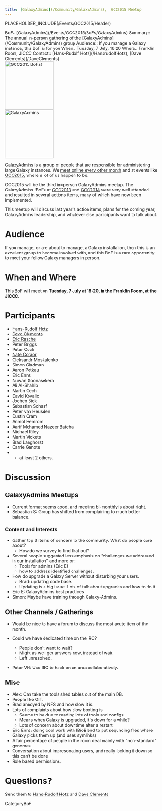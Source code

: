 ```yaml
---
title: [GalaxyAdmins](/Community/GalaxyAdmins),  GCC2015 Meetup
---
```

PLACEHOLDER_INCLUDE(/Events/GCC2015/Header)



<div class='dictbox'>
 BoF:: [GalaxyAdmins](/Events/GCC2015/BoFs/GalaxyAdmins)
 Summary:: The annual in-person gathering of the [GalaxyAdmins](/Community/GalaxyAdmins) group
 Audience:: If you manage a Galaxy instance, this BoF is for you 
 When:: Tuesday, 7 July, 18:20
 Where:: Franklin Room, JICCC
 Contact:: [Hans-Rudolf Hotz](/HansrudolfHotz), [Dave Clements](/DaveClements)
</div>

<div class='left'><a href='/Events/GCC2015/BoFs'><img src='/Images/Logos/GCC2015BoFs300.png' alt='GCC2015 BoFs!' width="160" /></a>
<br />
<a href='/Community/GalaxyAdmins'><img src='/Images/Logos/GalaxyAdmins.png' alt='GalaxyAdmins' width="160" /></a></div>

[GalaxyAdmins](/Community/GalaxyAdmins) is a group of people that are responsible for administering large Galaxy instances.  We [meet online every other month](/Community/GalaxyAdmins/Meetups) and at events like [GCC2015](http://gcc2015.tsl.ac.uk/), where a lot of us happen to be.

GCC2015 will be the third in=person GalaxyAdmins meetup.  The GalaxyAdmins !BoFs at [GCC2013](/Events/GCC2013/BoF/GalaxyAdmins) and [GCC2014](/Events/GCC2014/BoFs/GalaxyAdmins) were very well attended and resulted in several actions items, many of which have now been implemented.

This meetup will discuss last year's action items, plans for the coming year, GalaxyAdmins leadership, and whatever else participants want to talk about.

# Audience

If you manage, or are about to manage, a Galaxy installation, then this is an excellent group to become involved with, and this BoF is a rare opportunity to meet your fellow Galaxy managers in person.

# When and Where

This BoF will meet on **Tuesday, 7 July at 18:20, in the Franklin Room, at the JICCC.**

# Participants

* [Hans-Rudolf Hotz](/HansrudolfHotz)
* [Dave Clements](/DaveClements)
* [Eric Rasche](/EricRasche)
* Peter Briggs
* Peter Cock
* [Nate Coraor](/nate)
* Oleksandr Moskalenko
* Simon Gladman
* Aaron Petkau
* Eric Enns
* Nuwan Goonasekera
* Ali Al-Shahib
* Martin Cech
* David Kovalic
* Jochen Bick
* Sebastian Schaaf
* Peter van Heusden
* Dustin Cram
* Anmol Hemrom
* Aarif Mohamed Nazeer Batcha
* Michael Riley
* Martin Vickets
* Brad Langhorst
* Carrie Ganote
* + at least 2 others.

# Discussion

## GalaxyAdmins Meetups

* Current format seems good, and meeting bi-monthly is about right.
* Sebastian S: Group has shifted from complaining to much better balance.

### Content and Interests

* Gather top 3 items of concern to the community.  What do people care about?
  * How do we survey to find that out?
* Several people suggested less emphasis on "challenges we addressed in our installation" and more on:
  * Tools for admins (Eric E)
  * how to address identified challenges.
* How do upgrade a Galaxy Server without disturbing your users.
  * Brad: updating code base.
  * Updating is a big issue.  Lots of talk about upgrades and how to do it.
* Eric E: GalaxyAdmins best practices
* Simon: Maybe have training through Galaxy-Admins.

 
## Other Channels / Gatherings

* Would be nice to have a forum to discuss the most acute item of the month.
* Could we have dedicated time on the IRC?
  * People don't want to wait?
  * Might as well get answers now, instead of wait
  * Left unresolved.

* Peter VH: Use IRC to hack on an area collaboratively.


## Misc

* Alex: Can take the tools shed tables out of the main DB.
* People like GIT.
* Brad annoyed by NFS and how slow it is.
* Lots of complaints about how slow booting is.
  * Seems to be due to reading lots of tools and configs.
  * Means when Galaxy is upgraded, it's down for a while?
  * Lots of concern about downtime after a restart
* Eric Enns: doing cool work with !BioBlend to put sequncing files where Galaxy picks them up (and uses symlinks)
* A fair percentage of people in the room deal mainly with "non-standard" genomes.
* Conversation about impresonating users, and really locking it down so this can't be done
* Role based permissions.


# Questions?

Send them to [Hans-Rudolf Hotz](/HansrudolfHotz) and [Dave Clements](/DaveClements)

CategoryBoF
